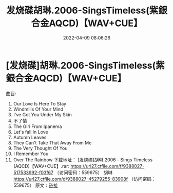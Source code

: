 ﻿---
title: 发烧碟胡琳.2006-SingsTimeless(紫銀合金AQCD)【WAV+CUE】
date: 2022-04-09 08:06:26
categories: WAV车载音乐、镜像
tags: 国语流行
---
# [发烧碟]胡琳.2006-SingsTimeless(紫銀合金AQCD)【WAV+CUE】

曲目:
01. Our Love Is Here To Stay
02. Windmills Of Your Mind
03. I've Got You Under My Skin
04. 不了情
05. The Girl From Ipanema
06. Let's fall In Love
07. Autumn Leaves
08. They Can't Take That Away From Me
09. The Very Thought Of You
10. I Remember You
11. Over The Rainbow
下载地址：
[发烧碟]胡琳.2006 - Sings Timeless (AQCD)【WAV+CUE】.rar: https://url27.ctfile.com/f/9388027-517533992-f03f67
（访问密码：559675）
胡琳
https://url27.ctfile.com/d/9388027-45279255-83908f
（访问密码：559675）
原文：[链接](https://blog.sina.com.cn/s/blog_1647c7e7601030wkw.html)